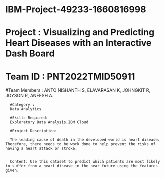 # IBM-Project-49233-1660816998
#                                               Project : Visualizing and Predicting Heart Diseases with an Interactive Dash Board
#                                               Team ID : PNT2022TMID50911
#Team Members :
      ANTO NISHANTH S,
      ELAVARASAN K,
      JOHNGKIT R,
      JOYSON R,
      ANEESH A.
      
      #Category :
      Data Analytics
      
      #Skills Required:
      Exploratory Data Analysis,IBM Cloud
      
      #Project Description:
      
      The leading cause of death in the developed world is heart disease. Therefore, there needs to be work done to help prevent the risks of having a heart attack or stroke.


      Content: Use this dataset to predict which patients are most likely to suffer from a heart disease in the near future using the features given.
      
      
